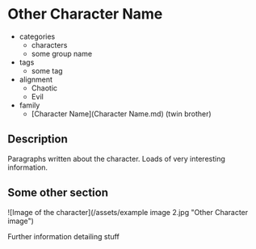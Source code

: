 # Other Character Name

* categories
    * characters
    * some group name
* tags
    * some tag
* alignment
    * Chaotic
    * Evil
* family
  * [Character Name](Character Name.md) (twin brother)

## Description

Paragraphs written about the character. Loads of very interesting information.

## Some other section

![Image of the character](/assets/example image 2.jpg "Other Character image")

Further information detailing stuff
